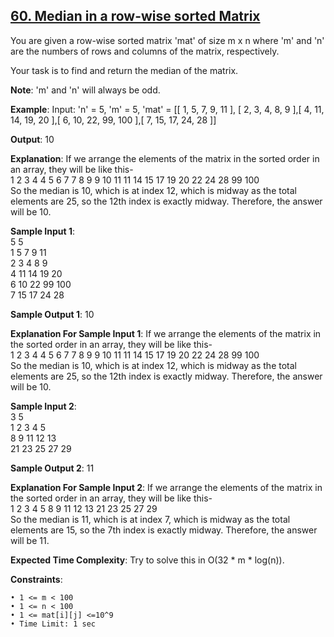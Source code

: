 <h2><a href="https://www.codingninjas.com/studio/problems/median-of-a-row-wise-sorted-matrix_1115473?utm_source=striver&utm_medium=website&utm_campaign=a_zcoursetuf">60. Median in a row-wise sorted Matrix</a></h2>

You are given a row-wise sorted matrix 'mat' of size m x n where 'm' and 'n' are the numbers of rows and columns of the matrix, respectively.

Your task is to find and return the median of the matrix.

**Note**: 'm' and 'n' will always be odd.


**Example**: Input: 'n' = 5, 'm' = 5, 'mat' = [[ 1, 5, 7, 9, 11 ], [ 2, 3, 4, 8, 9 ],[ 4, 11, 14, 19, 20 ],[ 6, 10, 22, 99, 100 ],[ 7, 15, 17, 24, 28 ]]

**Output**: 10

**Explanation**: If we arrange the elements of the matrix in the sorted order in an array, they will be like this-</br>
1 2 3 4 4 5 6 7 7 8 9 9 10 11 11 14 15 17 19 20 22 24 28 99 100 </br>
So the median is 10, which is at index 12, which is midway as the total elements are 25, so the 12th index is exactly midway. Therefore, the answer will be 10. </br>

**Sample Input 1**: </br>
5 5 </br>
1 5 7 9 11 </br>
2 3 4 8 9 </br>
4 11 14 19 20 </br>
6 10 22 99 100 </br>
7 15 17 24 28 </br>

**Sample Output 1**: 10

**Explanation For Sample Input 1**: If we arrange the elements of the matrix in the sorted order in an array, they will be like this- </br>
1 2 3 4 4 5 6 7 7 8 9 9 10 11 11 14 15 17 19 20 22 24 28 99 100 </br>
So the median is 10, which is at index 12, which is midway as the total elements are 25, so the 12th index is exactly midway. Therefore, the answer will be 10. 

**Sample Input 2**: </br>
3 5 </br>
1 2 3 4 5 </br>
8 9 11 12 13 </br>
21 23 25 27 29 </br>

**Sample Output 2**: 11

**Explanation For Sample Input 2**: If we arrange the elements of the matrix in the sorted order in an array, they will be like this- </br>
1 2 3 4 5 8 9 11 12 13 21 23 25 27 29 </br>
So the median is 11, which is at index 7, which is midway as the total elements are 15, so the 7th index is exactly midway. Therefore, the answer will be 11. </br>

**Expected Time Complexity**: Try to solve this in O(32 * m * log(n)).

**Constraints**:

    • 1 <= m < 100
    • 1 <= n < 100
    • 1 <= mat[i][j] <=10^9
    • Time Limit: 1 sec
